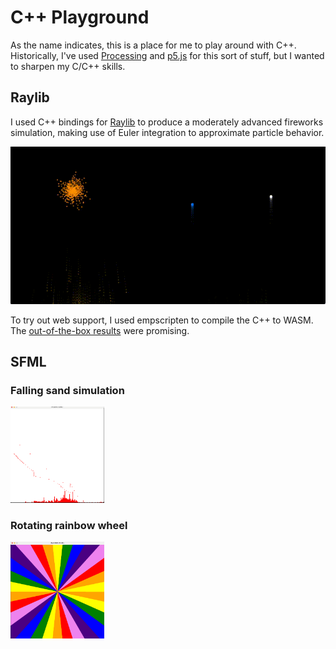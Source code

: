 # C++ Playground

As the name indicates, this is a place for me to play around with C++. Historically, I've used [Processing](https://processing.org/) and [p5.js](https://p5js.org/reference/) for this sort of stuff, but I wanted to sharpen my C/C++ skills.

## Raylib

I used C++ bindings for [Raylib](https://github.com/RobLoach/raylib-cpp) to produce a moderately advanced fireworks
simulation, making use of Euler integration to approximate particle behavior.

<img src="images/fireworks.gif">

To try out web support, I used empscripten to compile the C++ to WASM. The
[out-of-the-box results](https://matiasilva.github.io/cpp-playground/) were promising.

## SFML

### Falling sand simulation

<img src="images/falling-sand.png" width="150">

### Rotating rainbow wheel

<img src="images/rainbow.png" width="150">

